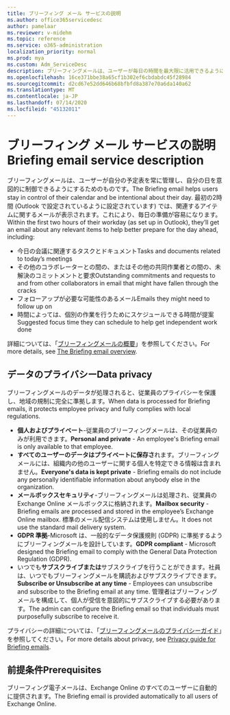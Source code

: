 ```yaml
---
title: ブリーフィング メール サービスの説明
ms.author: office365servicedesc
author: pamelaar
ms.reviewer: v-midehm
ms.topic: reference
ms.service: o365-administration
localization_priority: normal
ms.prod: mya
ms.custom: Adm_ServiceDesc
description: ブリーフィングメールは、ユーザーが毎日の時間を最大限に活用できるようにします。 さまざまな要素にまたがる機会を特定し、タイムリーな事前通知を提供します。
ms.openlocfilehash: 16ce371bbe38a65cf1b302ef6cbdabdc45f28984
ms.sourcegitcommit: d2cd67e52dd646b68bfbfd8a387e70a6da140a62
ms.translationtype: MT
ms.contentlocale: ja-JP
ms.lasthandoff: 07/14/2020
ms.locfileid: "45132011"
---
```

# <a name="briefing-email-service-description"></a><span data-ttu-id="33949-104">ブリーフィング メール サービスの説明</span><span class="sxs-lookup"><span data-stu-id="33949-104">Briefing email service description</span></span>

<span data-ttu-id="33949-105">ブリーフィングメールは、ユーザーが自分の予定表を常に管理し、自分の日を意図的に制御できるようにするためのものです。</span><span class="sxs-lookup"><span data-stu-id="33949-105">The Briefing email helps users stay in control of their calendar and be intentional about their day.</span></span> <span data-ttu-id="33949-106">最初の2時間 (Outlook で設定されているように設定されています) では、関連するアイテムに関するメールが表示されます。これにより、毎日の準備が容易になります。</span><span class="sxs-lookup"><span data-stu-id="33949-106">Within the first two hours of their workday (as set up in Outlook), they’ll get an email about any relevant items to help better prepare for the day ahead, including:</span></span>

* <span data-ttu-id="33949-107">今日の会議に関連するタスクとドキュメント</span><span class="sxs-lookup"><span data-stu-id="33949-107">Tasks and documents related to today’s meetings</span></span>
* <span data-ttu-id="33949-108">その他のコラボレーターとの間の、またはその他の共同作業者との間の、未解決のコミットメントと要求</span><span class="sxs-lookup"><span data-stu-id="33949-108">Outstanding commitments and requests to and from other collaborators in email that might have fallen through the cracks</span></span>
* <span data-ttu-id="33949-109">フォローアップが必要な可能性のあるメール</span><span class="sxs-lookup"><span data-stu-id="33949-109">Emails they might need to follow up on</span></span>
* <span data-ttu-id="33949-110">時間によっては、個別の作業を行うためにスケジュールできる時間が提案</span><span class="sxs-lookup"><span data-stu-id="33949-110">Suggested focus time they can schedule to help get independent work done</span></span>

<span data-ttu-id="33949-111">詳細については、「[ブリーフィングメールの概要](https://docs.microsoft.com/Briefing/be-overview)」を参照してください。</span><span class="sxs-lookup"><span data-stu-id="33949-111">For more details, see [The Briefing email overview](https://docs.microsoft.com/Briefing/be-overview).</span></span>

## <a name="data-privacy"></a><span data-ttu-id="33949-112">データのプライバシー</span><span class="sxs-lookup"><span data-stu-id="33949-112">Data privacy</span></span>

<span data-ttu-id="33949-113">ブリーフィングメールのデータが処理されると、従業員のプライバシーを保護し、地域の規制に完全に準拠します。</span><span class="sxs-lookup"><span data-stu-id="33949-113">When data is processed for Briefing emails, it protects employee privacy and fully complies with local regulations.</span></span>

* <span data-ttu-id="33949-114">**個人およびプライベート**-従業員のブリーフィングメールは、その従業員のみが利用できます。</span><span class="sxs-lookup"><span data-stu-id="33949-114">**Personal and private** - An employee's Briefing email is only available to that employee.</span></span>
* <span data-ttu-id="33949-115">**すべてのユーザーのデータはプライベートに保存さ**れます。ブリーフィングメールには、組織内の他のユーザーに関する個人を特定できる情報は含まれません。</span><span class="sxs-lookup"><span data-stu-id="33949-115">**Everyone's data is kept private** - Briefing emails do not include any personally identifiable information about anybody else in the organization.</span></span>
* <span data-ttu-id="33949-116">**メールボックスセキュリティ**-ブリーフィングメールは処理され、従業員の Exchange Online メールボックスに格納されます。</span><span class="sxs-lookup"><span data-stu-id="33949-116">**Mailbox security** - Briefing emails are processed and stored in the employee’s Exchange Online mailbox.</span></span> <span data-ttu-id="33949-117">標準のメール配信システムは使用しません。</span><span class="sxs-lookup"><span data-stu-id="33949-117">It does not use the standard mail delivery system.</span></span>
* <span data-ttu-id="33949-118">**GDPR 準拠**-Microsoft は、一般的なデータ保護規則 (GDPR) に準拠するようにブリーフィングメールを設計しています。</span><span class="sxs-lookup"><span data-stu-id="33949-118">**GDPR compliant** - Microsoft designed the Briefing email to comply with the General Data Protection Regulation (GDPR).</span></span>
* <span data-ttu-id="33949-119">いつでも**サブスクライブまたは**サブスクライブを行うことができます。社員は、いつでもブリーフィングメールを購読およびサブスクライブできます。</span><span class="sxs-lookup"><span data-stu-id="33949-119">**Subscribe or Unsubscribe at any time** - Employees can unsubscribe and subscribe to the Briefing email at any time.</span></span> <span data-ttu-id="33949-120">管理者はブリーフィングメールを構成して、個人が受信を意図的にサブスクライブする必要があります。</span><span class="sxs-lookup"><span data-stu-id="33949-120">The admin can configure the Briefing email so that individuals must purposefully subscribe to receive it.</span></span>

<span data-ttu-id="33949-121">プライバシーの詳細については、「[ブリーフィングメールのプライバシーガイド](https://docs.microsoft.com/Briefing/be-privacy)」を参照してください。</span><span class="sxs-lookup"><span data-stu-id="33949-121">For more details about privacy, see [Privacy guide for Briefing emails](https://docs.microsoft.com/Briefing/be-privacy).</span></span>

## <a name="prerequisites"></a><span data-ttu-id="33949-122">前提条件</span><span class="sxs-lookup"><span data-stu-id="33949-122">Prerequisites</span></span>

<span data-ttu-id="33949-123">ブリーフィング電子メールは、Exchange Online のすべてのユーザーに自動的に提供されます。</span><span class="sxs-lookup"><span data-stu-id="33949-123">The Briefing email is provided automatically to all users of Exchange Online.</span></span>